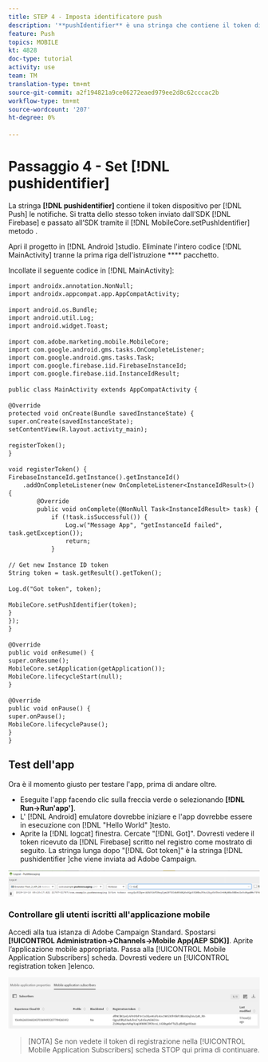 ```yaml
---
title: STEP 4 - Imposta identificatore push
description: '**pushIdentifier** è una stringa che contiene il token dispositivo per le notifiche push. Si tratta dello stesso token inviato da Firebase e passato all’SDK tramite il metodo MobileCore.setPushIdentifier.'
feature: Push
topics: MOBILE
kt: 4828
doc-type: tutorial
activity: use
team: TM
translation-type: tm+mt
source-git-commit: a2f194821a9ce06272eaed979ee2d8c62cccac2b
workflow-type: tm+mt
source-wordcount: '207'
ht-degree: 0%

---
```


# Passaggio 4 - Set [!DNL pushidentifier]

La stringa **[!DNL pushidentifier]** contiene il token dispositivo per [!DNL Push] le notifiche. Si tratta dello stesso token inviato dall’SDK [!DNL Firebase] e passato all’SDK tramite il [!DNL MobileCore.setPushIdentifier] metodo .

Apri il progetto in [!DNL Android ]studio. Eliminate l&#39;intero codice [!DNL MainActivity] tranne la prima riga dell&#39;istruzione **** pacchetto.

Incollate il seguente codice in [!DNL MainActivity]:

```java{.line-numbers}
import androidx.annotation.NonNull;
import androidx.appcompat.app.AppCompatActivity;

import android.os.Bundle;
import android.util.Log;
import android.widget.Toast;

import com.adobe.marketing.mobile.MobileCore;
import com.google.android.gms.tasks.OnCompleteListener;
import com.google.android.gms.tasks.Task;
import com.google.firebase.iid.FirebaseInstanceId;
import com.google.firebase.iid.InstanceIdResult;

public class MainActivity extends AppCompatActivity {

@Override
protected void onCreate(Bundle savedInstanceState) {
super.onCreate(savedInstanceState);
setContentView(R.layout.activity_main);

registerToken();
}

void registerToken() {
FirebaseInstanceId.getInstance().getInstanceId()
    .addOnCompleteListener(new OnCompleteListener<InstanceIdResult>() {
        @Override
        public void onComplete(@NonNull Task<InstanceIdResult> task) {
            if (!task.isSuccessful()) {
                Log.w("Message App", "getInstanceId failed", task.getException());
                return;
            }

// Get new Instance ID token
String token = task.getResult().getToken();

Log.d("Got token", token);

MobileCore.setPushIdentifier(token);
}
});
}

@Override
public void onResume() {
super.onResume();
MobileCore.setApplication(getApplication());
MobileCore.lifecycleStart(null);
}

@Override
public void onPause() {
super.onPause();
MobileCore.lifecyclePause();
}
}
```

## Test dell&#39;app

Ora è il momento giusto per testare l&#39;app, prima di andare oltre.

* Eseguite l&#39;app facendo clic sulla freccia verde o selezionando **[!DNL Run->Run'app']**.
* L&#39; [!DNL Android] emulatore dovrebbe iniziare e l&#39;app dovrebbe essere in esecuzione con [!DNL "Hello World" ]testo.
* Aprite la [!DNL logcat] finestra. Cercate &quot;[!DNL Got]&quot;. Dovresti vedere il token ricevuto da [!DNL Firebase] scritto nel registro come mostrato di seguito. La stringa lunga dopo &quot;[!DNL Got token]&quot; è la stringa [!DNL pushidentifier ]che viene inviata ad Adobe Campaign.

![logcat-token](assets/logcat-got-token.PNG)

### Controllare gli utenti iscritti all&#39;applicazione mobile

Accedi alla tua istanza di Adobe Campaign Standard.
Spostarsi **[!UICONTROL Administration->Channels->Mobile App(AEP SDK)]**. Aprite l’applicazione mobile appropriata. Passa alla [!UICONTROL Mobile Application Subscribers] scheda. Dovresti vedere un [!UICONTROL registration token ]elenco.

![abbonati a mobile-application](assets/mobile-application-subscribers.PNG)

>[NOTA]
>Se non vedete il token di registrazione nella [!UICONTROL Mobile Application Subscribers] scheda STOP qui prima di continuare.
